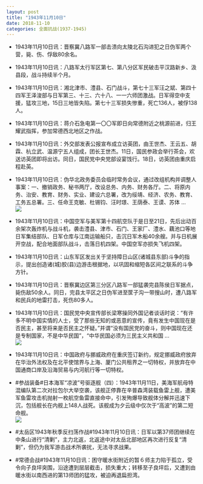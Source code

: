 ```yaml
---
layout: post
title: "1943年11月10日"
date: 2018-11-10
categories: 全面抗战(1937-1945)
---
```


<meta name="referrer" content="no-referrer" />

- 1943年11月10日讯：晋察冀八路军一部击溃向太陵北石沟进犯之日伪军两个营，毙、伤、俘敌80余名。 

- 1943年11月10日讯：八路军太行军区第七、第八分区军民破击平汉路新乡、汲县段，战斗持续半个月。 

- 1943年11月10日讯：湘北津市、澧县、石门战斗，第七十三军汪之斌、第四十四军王泽浚部与日军第三、十三、六十八、一一六师团激战。日军得空中支援，猛攻三地，15日三地皆失陷。第七十三军损失惨重，死亡136人，被俘138人。 

- 1943年11月10日讯：蒋介石急电第一〇〇军即日向常德附近之桃源前进，归王耀武指挥，参加常德西北地区之作战。 

- 1943年11月10日讯：外交部发表公报宣布成立访英团，由王世杰、王云五、胡霖、杭立武、温源宁五人组成，团长王世杰。11日，国民参政会举行茶会，欢送访英团即将出访。同日，国民党中央党部设宴饯行。18日，访英团由重庆启程赴英。 

- 1943年11月10日讯：伪华北政务委员会临时常务会议，通过改组机构并调整人事案：一、撤销政务、秘书两厅，改设总务、内务、财务各厅。二、将原内务、治安、教育、财务、实业、建设六总署，改为绥靖、经济、农务、教育、工务五总署。三、任命王克敏、杜锡钧、汪时璟、王荫泰、王谟、苏体 ... <br/><img src="https://wx2.sinaimg.cn/large/aca367d8ly1fx30ybyzscj20c80bxdfy.jpg" />

- 1943年11月10日讯：中国空军与美军第十四航空队于是日至21日，先后出动百余架次轰炸机与战斗机，袭击澧县、津市、石门、王家厂、澧水、藕池口等地日军集结部队、日军仓库与江南运输船只，击沉日军木船40余艘。并与日机展开空战，配合地面部队战斗，击落日机四架。中国空军亦损失飞机四架。 

- 1943年11月10日讯：山东军区发出关于坚持障日山区(诸城县东部)斗争的指示，提出创造诸(城)胶(县)边游击根据地，以巩固和缩短各区间之联系的斗争方针。 

- 1943年11月10日讯：晋察冀边区第三分区八路军一部猛袭完县陈侯日军据点，毙伤敌50余人。同日，完县太平区之日伪军进至筐子沟一带搜山时，遭八路军和民兵的地雷打击，死伤80多人。 

- 1943年11月10日讯：国民党中央宣传部长梁寒操同外国记者谈话时说：“有许多不明中国实情的人士，受了那些无知的或恶意的宣传，竟有发生中国现在是否民主，甚至将来是否民主之怀疑。”并谓“没有国民党的奋斗，则中国现在还是专制国家，不是中华民国”，“中华民国必须为三民主义共和国 ... <br/><img src="https://wx3.sinaimg.cn/large/aca367d8ly1fx2u0j7zhpj20c8090q2y.jpg" />

- 1943年11月10日讯：中国政府与挪威政府在重庆签订新约，规定挪威政府放弃在华治外法权及在北平使馆界与上海、厦门公共租界之一切特权，并放弃在中国通商口岸及沿海贸易与内河航行等一切特权。 

- #参战装备#日本海军“凉波”号驱逐舰（四）：1943年11月11日，美海军航母特混编队第二次对拉包尔大举空袭，该舰正停靠在辛普森湾装载鱼雷上舰，遭美军鱼雷攻击机抛射一枚航空鱼雷直接命中，引发殉爆导致舰体分解并迅速下沉，包括舰长在内舰上148人战死。该舰成为夕云级中仅次于“高波”的第二短命舰。 <br/><img src="https://wx3.sinaimg.cn/large/aca367d8ly1fx2qjut280j20xc0gjwfz.jpg" />

- #太岳区1943年秋季反扫荡作战#1943年11月10日讯：日军以第37师团继续在中条山进行“清剿”，主力北返，北返途中对太岳北部地区再次进行反复“清剿”，但仍为我军游击战术所袭扰，无法寻求战果。 

- #常德会战#1943年11月10日讯：困守暖水街附近的暂６师主力陷于孤立，受令向子良坪突围，沿途遭到层层截击，损失重大；转移至子良坪后，又遭到由暖水街以南西进的第13师团的猛攻，被迫再退扁担湾。 

